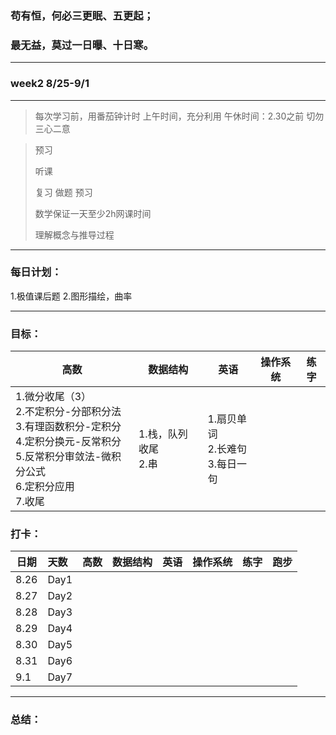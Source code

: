 ### 苟有恒，何必三更眠、五更起；

### 最无益，莫过一日曝、十日寒。

---

### week2 8/25-9/1

---

> 每次学习前，用番茄钟计时
> 上午时间，充分利用
> 午休时间：2.30之前
> 切勿三心二意

> 预习
>
> 听课
>
> 复习 做题 预习
>
> 数学保证一天至少2h网课时间
>
> 理解概念与推导过程

---

### 每日计划：

1.极值课后题
2.图形描绘，曲率


---

### 目标：

| 高数                                                                                                                                                            | 数据结构                 | 英语                                     | 操作系统 | 练字 |
| --------------------------------------------------------------------------------------------------------------------------------------------------------------- | ------------------------ | ---------------------------------------- | -------- | ---- |
| 1.微分收尾（3）<br />2.不定积分-分部积分法<br />3.有理函数积分-定积分<br />4.定积分换元-反常积分<br />5.反常积分审敛法-微积分公式<br />6.定积分应用<br />7.收尾 | 1.栈，队列收尾<br />2.串 | 1.扇贝单词<br />2.长难句<br />3.每日一句 |          |      |

### 打卡：

| 日期 | 天数 | 高数 | 数据结构 | 英语 | 操作系统 | 练字 | 跑步 |
| ---- | :--- | ---- | -------- | ---- | -------- | ---- | ---- |
| 8.26 | Day1 |      |          |      |          |      |      |
| 8.27 | Day2 |      |          |      |          |      |      |
| 8.28 | Day3 |      |          |      |          |      |      |
| 8.29 | Day4 |      |          |      |          |      |      |
| 8.30 | Day5 |      |          |      |          |      |      |
| 8.31 | Day6 |      |          |      |          |      |      |
| 9.1  | Day7 |      |          |      |          |      |      |

---

### 总结：
